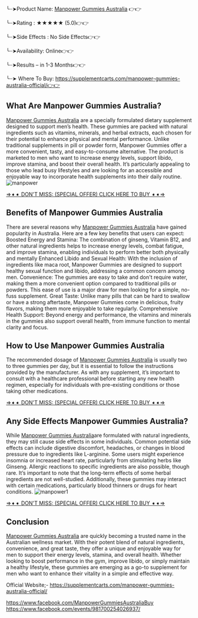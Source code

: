 ╰┈➤Product Name: [Manpower Gummies Australia](https://www.facebook.com/ManpowerGummiesAustraliaBuy) 👉👉

╰┈➤Rating : ★★★★★ (5.0)👉👉

╰┈➤Side Effects : No Side Effects👉👉

╰┈➤Availability: Online👉👉

╰┈➤Results – in 1-3 Months👉👉

╰┈➤ Where To Buy: https://supplementcarts.com/manpower-gummies-australia-official/👉👉 

## What Are Manpower Gummies Australia?

[Manpower Gummies Australia](https://www.facebook.com/ManpowerGummiesAustraliaBuy) are a specially formulated dietary supplement designed to support men’s health. These gummies are packed with natural ingredients such as vitamins, minerals, and herbal extracts, each chosen for their potential to enhance physical and mental performance. Unlike traditional supplements in pill or powder form, Manpower Gummies offer a more convenient, tasty, and easy-to-consume alternative.
The product is marketed to men who want to increase energy levels, support libido, improve stamina, and boost their overall health. It’s particularly appealing to those who lead busy lifestyles and are looking for an accessible and enjoyable way to incorporate health supplements into their daily routine.
![manpower](https://github.com/user-attachments/assets/1ae924f6-a1de-4ba6-a768-d55b46b6291f)


[⇒➧➧ DON'T MISS: (SPECIAL OFFER) CLICK HERE TO BUY ➧➧⇒](https://supplementcarts.com/manpower-gummies-australia-official/)

## Benefits of Manpower Gummies Australia

There are several reasons why [Manpower Gummies Australia](https://www.facebook.com/ManpowerGummiesAustraliaBuy) have gained popularity in Australia. Here are a few key benefits that users can expect:
Boosted Energy and Stamina: The combination of ginseng, Vitamin B12, and other natural ingredients helps to increase energy levels, combat fatigue, and improve stamina, enabling individuals to perform better both physically and mentally
Enhanced Libido and Sexual Health: With the inclusion of ingredients like maca root, Manpower Gummies are designed to support healthy sexual function and libido, addressing a common concern among men.
Convenience: The gummies are easy to take and don't require water, making them a more convenient option compared to traditional pills or powders. This ease of use is a major draw for men looking for a simple, no-fuss supplement.
Great Taste: Unlike many pills that can be hard to swallow or have a strong aftertaste, Manpower Gummies come in delicious, fruity flavors, making them more enjoyable to take regularly.
Comprehensive Health Support: Beyond energy and performance, the vitamins and minerals in the gummies also support overall health, from immune function to mental clarity and focus.

## How to Use Manpower Gummies Australia

The recommended dosage of [Manpower Gummies Australia](https://www.facebook.com/ManpowerGummiesAustraliaBuy) is usually two to three gummies per day, but it is essential to follow the instructions provided by the manufacturer. As with any supplement, it’s important to consult with a healthcare professional before starting any new health regimen, especially for individuals with pre-existing conditions or those taking other medications.

[⇒➧➧ DON'T MISS: (SPECIAL OFFER) CLICK HERE TO BUY ➧➧⇒](https://supplementcarts.com/manpower-gummies-australia-official/)


## Any Side Effects Manpower Gummies Australia?

While [Manpower Gummies Australia](https://www.facebook.com/ManpowerGummiesAustraliaBuy)are formulated with natural ingredients, they may still cause side effects in some individuals. Common potential side effects can include digestive discomfort, headaches, or changes in blood pressure due to ingredients like L-arginine.
Some users might experience insomnia or increased heart rate, particularly from stimulating herbs like Ginseng. Allergic reactions to specific ingredients are also possible, though rare.
It’s important to note that the long-term effects of some herbal ingredients are not well-studied. Additionally, these gummies may interact with certain medications, particularly blood thinners or drugs for heart conditions.
![manpower1](https://github.com/user-attachments/assets/d47e67cb-d659-4121-b2ec-85df113fe871)

[⇒➧➧ DON'T MISS: (SPECIAL OFFER) CLICK HERE TO BUY ➧➧⇒](https://supplementcarts.com/manpower-gummies-australia-official/)


## Conclusion

[Manpower Gummies Australia](https://www.facebook.com/ManpowerGummiesAustraliaBuy) are quickly becoming a trusted name in the Australian wellness market. With their potent blend of natural ingredients, convenience, and great taste, they offer a unique and enjoyable way for men to support their energy levels, stamina, and overall health. Whether looking to boost performance in the gym, improve libido, or simply maintain a healthy lifestyle, these gummies are emerging as a go-to supplement for men who want to enhance their vitality in a simple and effective way.

Official Website;- https://supplementcarts.com/manpower-gummies-australia-official/

https://www.facebook.com/ManpowerGummiesAustraliaBuy
https://www.facebook.com/events/981700254026937/

